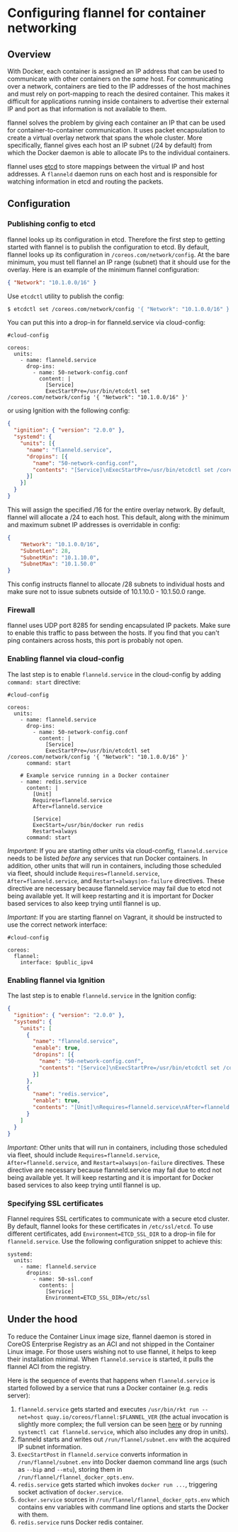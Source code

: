 # Configuring flannel for container networking

## Overview

With Docker, each container is assigned an IP address that can be used to communicate with other containers on the _same_ host. For communicating over a network, containers are tied to the IP addresses of the host machines and must rely on port-mapping to reach the desired container. This makes it difficult for applications running inside containers to advertise their external IP and port as that information is not available to them.

flannel solves the problem by giving each container an IP that can be used for container-to-container communication. It uses packet encapsulation to create a virtual overlay network that spans the whole cluster. More specifically, flannel gives each host an IP subnet (/24 by default) from which the Docker daemon is able to allocate IPs to the individual containers.

flannel uses [etcd](https://coreos.com/using-coreos/etcd/) to store mappings between the virtual IP and host addresses. A `flanneld` daemon runs on each host and is responsible for watching information in etcd and routing the packets.

## Configuration

### Publishing config to etcd

flannel looks up its configuration in etcd. Therefore the first step to getting started with flannel is to publish the configuration to etcd. By default, flannel looks up its configuration in `/coreos.com/network/config`. At the bare minimum, you must tell flannel an IP range (subnet) that it should use for the overlay. Here is an example of the minimum flannel configuration:

```json
{ "Network": "10.1.0.0/16" }
```

Use `etcdctl` utility to publish the config:

```bash
$ etcdctl set /coreos.com/network/config '{ "Network": "10.1.0.0/16" }'
```

You can put this into a drop-in for flanneld.service via cloud-config:

```cloud-config
#cloud-config

coreos:
  units:
    - name: flanneld.service
      drop-ins:
        - name: 50-network-config.conf
          content: |
            [Service]
            ExecStartPre=/usr/bin/etcdctl set /coreos.com/network/config '{ "Network": "10.1.0.0/16" }'
```

or using Ignition with the following config:

```json
{
  "ignition": { "version": "2.0.0" },
  "systemd": {
    "units": [{
      "name": "flanneld.service",
      "dropins": [{
        "name": "50-network-config.conf",
        "contents": "[Service]\nExecStartPre=/usr/bin/etcdctl set /coreos.com/network/config '{ \"Network\": \"10.1.0.0/16\" }'"
      }]
    }]
  }
}
```

This will assign the specified /16 for the entire overlay network. By default, flannel will allocate a /24 to each host. This default, along with the minimum and maximum subnet IP addresses is overridable in config:

```json
{
	"Network": "10.1.0.0/16",
	"SubnetLen": 28,
	"SubnetMin": "10.1.10.0",
	"SubnetMax": "10.1.50.0"
}
```

This config instructs flannel to allocate /28 subnets to individual hosts and make sure not to issue subnets outside of 10.1.10.0 - 10.1.50.0 range.

### Firewall

flannel uses UDP port 8285 for sending encapsulated IP packets. Make sure to enable this traffic to pass between the hosts. If you find that you can't ping containers across hosts, this port is probably not open.

### Enabling flannel via cloud-config

The last step is to enable `flanneld.service` in the cloud-config by adding `command: start` directive:

```cloud-config
#cloud-config

coreos:
  units:
    - name: flanneld.service
      drop-ins:
        - name: 50-network-config.conf
          content: |
            [Service]
            ExecStartPre=/usr/bin/etcdctl set /coreos.com/network/config '{ "Network": "10.1.0.0/16" }'
      command: start

    # Example service running in a Docker container
    - name: redis.service
      content: |
        [Unit]
        Requires=flanneld.service
        After=flanneld.service

        [Service]
        ExecStart=/usr/bin/docker run redis
        Restart=always
      command: start
```

*Important*: If you are starting other units via cloud-config, `flanneld.service` needs to be listed _before_ any services that run Docker containers. In addition, other units that will run in containers, including those scheduled via fleet, should include `Requires=flanneld.service`, `After=flanneld.service`, and `Restart=always|on-failure` directives. These directive are necessary because flanneld.service may fail due to etcd not being available yet. It will keep restarting and it is important for Docker based services to also keep trying until flannel is up.

*Important*: If you are starting flannel on Vagrant, it should be instructed to use the correct network interface:

```cloud-config
#cloud-config

coreos:
  flannel:
    interface: $public_ipv4
```

### Enabling flannel via Ignition

The last step is to enable `flanneld.service` in the Ignition config:


```json
{
  "ignition": { "version": "2.0.0" },
  "systemd": {
    "units": [
      {
        "name": "flanneld.service",
        "enable": true,
        "dropins": [{
          "name": "50-network-config.conf",
          "contents": "[Service]\nExecStartPre=/usr/bin/etcdctl set /coreos.com/network/config '{ \"Network\": \"10.1.0.0/16\" }'"
        }]
      },
      {
        "name": "redis.service",
        "enable": true,
        "contents": "[Unit]\nRequires=flanneld.service\nAfter=flanneld.service\n\n[Service]\nExecStart=/usr/bin/docker run redis\nRestart=always"
      }
    ]
  }
}
```

*Important*: Other units that will run in containers, including those scheduled via fleet, should include `Requires=flanneld.service`, `After=flanneld.service`, and `Restart=always|on-failure` directives. These directive are necessary because flanneld.service may fail due to etcd not being available yet. It will keep restarting and it is important for Docker based services to also keep trying until flannel is up.

### Specifying SSL certificates

Flannel requires SSL certificates to communicate with a secure etcd cluster. By default, flannel looks for these certificates in `/etc/ssl/etcd`. To use different certificates, add `Environment=ETCD_SSL_DIR` to a drop-in file for `flanneld.service`. Use the following configuration snippet to achieve this:

``` container-linux-config
systemd:
  units:
    - name: flanneld.service
      dropins:
        - name: 50-ssl.conf
          contents: |
            [Service]
            Environment=ETCD_SSL_DIR=/etc/ssl
```

## Under the hood

To reduce the Container Linux image size, flannel daemon is stored in CoreOS Enterprise Registry as an ACI and not shipped in the Container Linux image. For those users wishing not to use flannel, it helps to keep their installation minimal. When `flanneld.service` is started, it pulls the flannel ACI from the registry.

Here is the sequence of events that happens when `flanneld.service` is started followed by a service that runs a Docker container (e.g. redis server):

1. `flanneld.service` gets started and executes `/usr/bin/rkt run --net=host quay.io/coreos/flannel:$FLANNEL_VER` (the actual invocation is slightly more complex; the full version can be seen [here](https://github.com/coreos/coreos-overlay/blob/master/app-admin/flannel/files/flanneld.service) or by running `systemctl cat flanneld.service`, which also includes any drop in units).
2. flanneld starts and writes out `/run/flannel/subnet.env` with the acquired IP subnet information.
3. `ExecStartPost` in `flanneld.service` converts information in `/run/flannel/subnet.env` into Docker daemon command line args (such as `--bip` and `--mtu`), storing them in `/run/flannel/flannel_docker_opts.env`.
4. `redis.service` gets started which invokes `docker run ...`, triggering socket activation of `docker.service`.
5. `docker.service` sources in `/run/flannel/flannel_docker_opts.env` which contains env variables with command line options and starts the Docker with them.
6. `redis.service` runs Docker redis container.

